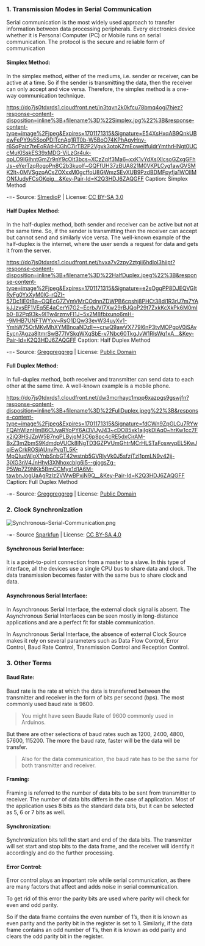 ### 1. Transmission Modes in Serial Communication

Serial communication is the most widely used approach to transfer information between data processing peripherals. Every electronics device whether it is Personal Computer (PC) or Mobile runs on serial communication. The protocol is the secure and reliable form of communication 

#### Simplex Method:

In the simplex method, either of the mediums, i.e. sender or receiver, can be active at a time. So if the sender is transmitting the data, then the receiver can only accept and vice versa. Therefore, the simplex method is a one-way communication technique.

https://do7js0tdxrds1.cloudfront.net/in3tqvn2k0kfcu78bmq4ogi7hjez?response-content-disposition=inline%3B+filename%3D%22Simplex.jpg%22%3B&response-content-type=image%2Fjpeg&Expires=1701171315&Signature=E54XsHxqAB9QnkUBewFePY9s5SooPDlTcnAg1RT0b-W5BoO74KPhAgyHny-r6SqPaiz7teEoRAtHCGhC7irTB2P2Vgvk3otoKZmEowejtfuldrYmthrHNgt0UCcMuKlSskES39xMDG-ViLzGr4uk-qpLO9IGlhntGmZr9nY9cOlt3bcs~XCzZqIf3Ma6~xxK1vYdXslXlcsoGZxgGFhJs~eYerTzqRogoPn8C2b3kuolf~GQFfUH37zBUA821M0VKPLCyg1awGVSMK2lt~0MVSgzpACsZOXxxM0gcffoU8GWmzSEvXUB9PzdBDMFpyfja1WOllMONfJudyFCsOKpjg__&Key-Pair-Id=K2Q3HDJ6ZAQGFF
Caption: Simplex Method

-=- Source: [SlmedioP](https://commons.wikimedia.org/wiki/File:Simplex.jpg) | License: [CC BY-SA 3.0](https://creativecommons.org/licenses/by-sa/3.0/)

#### Half Duplex Method:

In the half-duplex method, both sender and receiver can be active but not at the same time. So, if the sender is transmitting then the receiver can accept but cannot send and similarly vice versa. The well-known example of the half-duplex is the internet, where the user sends a request for data and gets it from the server.

https://do7js0tdxrds1.cloudfront.net/hvxa7v2zpy2ztgii6hdlol3hiipt?response-content-disposition=inline%3B+filename%3D%22HalfDuplex.jpeg%22%3B&response-content-type=image%2Fjpeg&Expires=1701171315&Signature=e2sOgqPP8DJEQVGltRyFg0YxXyM0lG-rQZI-57Dc1IE0tBa~OQEcG7ZVmVMrCOdnnZDWPB6cpshj8PHCt38di1R3rU7m7YAkJJzvsEF1VEq5E4aCerYi7G2~EcrbJVI7Xw29rBJQoP29t7ZxkKcXkPk6M0mIb0-B2Pq93k~9lTw4rzmvFI1J~5x2M8fbixuno6mH--9MHB7UNFTWYxv~RsO1DQw33evW34uyXv1-YmhW75OrMKvMhXYMBnoaNDzlI~~crwQ9awVX779l6nP3tvMOPgoV0iSAvEycn7Agza8ItmrSwB77lVSkqWXqSbE-v7Nbc60TkgJvW1RlsWq1xA__&Key-Pair-Id=K2Q3HDJ6ZAQGFF
Caption: Half Duplex Method

-=- Source: [Greggreggreg](https://en.wikipedia.org/wiki/File:HalfDuplex.JPG) | License: [Public Domain](https://creativecommons.org/publicdomain/mark/1.0/)

#### Full Duplex Method:

In full-duplex method, both receiver and transmitter can send data to each other at the same time. A well-known example is a mobile phone.

https://do7js0tdxrds1.cloudfront.net/dw3mcrhayc1mpp6xazpgs9gswjfn?response-content-disposition=inline%3B+filename%3D%22FullDuplex.jpeg%22%3B&response-content-type=image%2Fjpeg&Expires=1701171315&Signature=fdCWn9ZpGLCu7RYwFQAhWlznHmB6CUvaRYoPY6Ai3VUyJ43~cDO85xk1ajIgkDlAq0~hrKw1cc7Fx2jQ3HSJZpW5B7nqPLByjqM3C6p8pc4cRE5dxCirAM-BxZ3m2bmS9KdmdpVUCk8lNgTD3GZPVUmGhtrMCrHLSTaFoswypEL5KwJqiEwCrkROSjAUnvPvqTL5K-MpQIupWlgXYnbSnbGT42wstnb5GVRlyVk0J5sfzjTzl1pmLN9v42jj-3jXG3nV4JnHhyl3XNhoxcbIg6l5--gjogsZg-P5Wp7Z9NKk5BmCCMyx1d1A6M-tawbnJogUaAgRzlz2VWwBPxjN9Q__&Key-Pair-Id=K2Q3HDJ6ZAQGFF
Caption: Full Duplex Method

-=- Source: [Greggreggreg](https://en.wikipedia.org/wiki/File:FullDuplex.JPG) | License: [Public Domain](https://creativecommons.org/publicdomain/mark/1.0/)


### 2. Clock Synchronization


![Synchronous-Serial-Communication.png](https://www.pupilfirst.school/markdown_attachments/4478/UdMXXPIh1vwEGlHicfeqSw)

-=- Source [Sparkfun](https://learn.sparkfun.com/tutorials/serial-peripheral-interface-spi/all) | License: [CC BY-SA 4.0](https://creativecommons.org/licenses/by-sa/4.0/)



#### Synchronous Serial Interface:

It is a point-to-point connection from a master to a slave. In this type of interface, all the devices use a single CPU bus to share data and clock. The data transmission becomes faster with the same bus to share clock and data.

#### Asynchronous Serial Interface:

In Asynchronous Serial Interface, the external clock signal is absent. The Asynchronous Serial Interfaces can be seen mostly in long-distance applications and are a perfect fit for stable communication. 

In Asynchronous Serial Interface, the absence of external Clock Source makes it rely on several parameters such as Data Flow Control, Error Control, Baud Rate Control, Transmission Control and Reception Control.

### 3. Other Terms

#### Baud Rate:

Baud rate is the rate at which the data is transferred between the transmitter and receiver in the form of bits per second (bps). The most commonly used baud rate is 9600. 

>You might have seen Baude Rate of 9600 commonly used in Arduinos.

But there are other selections of baud rates such as 1200, 2400, 4800, 57600, 115200. The more the baud rate, faster will be the data will be transfer.

>Also for the data communication, the baud rate has to be the same for both transmitter and receiver.

#### Framing: 

Framing is referred to the number of data bits to be sent from transmitter to receiver. The number of data bits differs in the case of application. Most of the application uses 8 bits as the standard data bits, but it can be selected as 5, 6 or 7 bits as well.

#### Synchronization: 

Synchronization bits tell the start and end of the data bits. The transmitter will set start and stop bits to the data frame, and the receiver will identify it accordingly and do the further processing.

#### Error Control:

Error control plays an important role while serial communication, as there are many factors that affect and adds noise in serial communication. 

To get rid of this error the parity bits are used where parity will check for even and odd parity. 

So if the data frame contains the even number of 1’s, then it is known as even parity and the parity bit in the register is set to 1. Similarly, if the data frame contains an odd number of 1’s, then it is known as odd parity and clears the odd parity bit in the register.